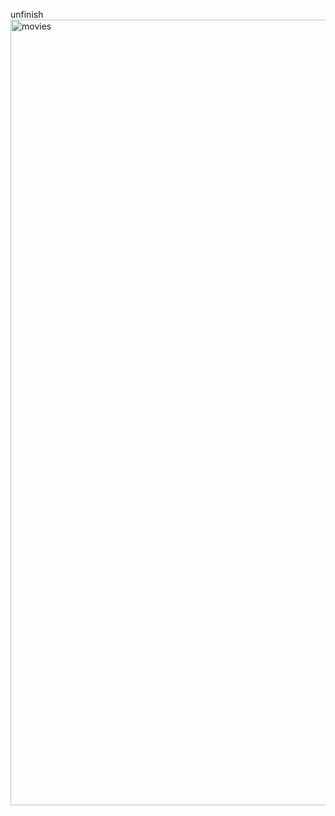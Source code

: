 unfinish
<img width="1257" alt="movies" src="https://github.com/vyportfolio1/04_project-VY_stream/assets/136511458/54e843f7-3f33-4271-8d7c-11ab3edf208a">
